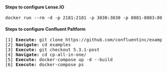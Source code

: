 ####  Steps to configure Lense.IO
<pre>
docker run --rm -d -p 2181:2181 -p 3030:3030 -p 8081-8083:8081-8083 -p 9581-9585:9581-9585 -p 9092:9092 -e ADV_HOST=localhost landoop/fast-data-dev:latest
</pre>     

#### Steps to configure Confluent Paltform

<pre>
[1] <b>Execute:</b> git clone https://github.com/confluentinc/examples
[2] <b>Navigate:</b> cd examples
[3] <b>Execute:</b> git checkout 5.3.1-post
[4] <b>Navigate:</b> cd cp-all-in-one/
[5] <b>Execute:</b> docker-compose up -d --build
[6] <b>Execute:</b> docker-compose ps
</pre>
